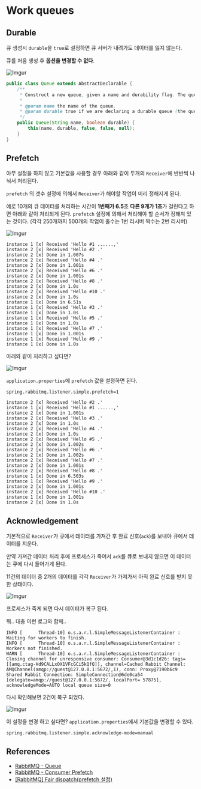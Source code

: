 # Work queues

## Durable

큐 생성시 `durable`을 `true`로 설정하면 큐 서버가 내려가도 데이터를 잃지 않는다.

큐를 처음 생성 후 **옵션을 변경할 수 없다**.

![Imgur](https://i.imgur.com/dqdygaB.png)

```java
public class Queue extends AbstractDeclarable {
    /**
     * Construct a new queue, given a name and durability flag. The queue is non-exclusive and non auto-delete.
     *
     * @param name the name of the queue.
     * @param durable true if we are declaring a durable queue (the queue will survive a server restart)
     */
    public Queue(String name, boolean durable) {
        this(name, durable, false, false, null);
    }
}
```

## Prefetch

아무 설정을 하지 않고 기본값을 사용할 경우 아래와 같이 두개의 `Receiver`에 반반씩 나눠서 처리된다.

`prefetch` 의 갯수 설정에 의해서 `Receiver`가 해야할 작업이 미리 정해지게 된다. 

예로 10개의 큐 데이터를 처리하는 시간이 **1번째가 6.5**초 **다른 9개가 1초**가 걸린다고 하면 아래와 같이 처리되게 된다. `prefetch` 설정에 의해서 처리해야 할 순서가 정해져 있는 것이다. (각각 250개까지 500개의 작업이 홀수는 1번 리시버 짝수는 2번 리시버)

![Imgur](https://i.imgur.com/wxqGFi8.png)

```
instance 1 [x] Received 'Hello #1 ......,'
instance 2 [x] Received 'Hello #2 .'
instance 2 [x] Done in 1.007s
instance 2 [x] Received 'Hello #4 .'
instance 2 [x] Done in 1.001s
instance 2 [x] Received 'Hello #6 .'
instance 2 [x] Done in 1.001s
instance 2 [x] Received 'Hello #8 .'
instance 2 [x] Done in 1.0s
instance 2 [x] Received 'Hello #10 .'
instance 2 [x] Done in 1.0s
instance 1 [x] Done in 6.51s
instance 1 [x] Received 'Hello #3 .'
instance 1 [x] Done in 1.0s
instance 1 [x] Received 'Hello #5 .'
instance 1 [x] Done in 1.0s
instance 1 [x] Received 'Hello #7 .'
instance 1 [x] Done in 1.001s
instance 1 [x] Received 'Hello #9 .'
instance 1 [x] Done in 1.0s
```

아래와 같이 처리하고 싶다면?

![Imgur](https://i.imgur.com/ykRHMQI.png)

`application.properties`에 `prefetch` 값을 설정하면 된다.

```properties
spring.rabbitmq.listener.simple.prefetch=1
```

```
instance 2 [x] Received 'Hello #2 .'
instance 1 [x] Received 'Hello #1 ......,'
instance 2 [x] Done in 1.001s
instance 2 [x] Received 'Hello #3 .'
instance 2 [x] Done in 1.0s
instance 2 [x] Received 'Hello #4 .'
instance 2 [x] Done in 1.0s
instance 2 [x] Received 'Hello #5 .'
instance 2 [x] Done in 1.002s
instance 2 [x] Received 'Hello #6 .'
instance 2 [x] Done in 1.002s
instance 2 [x] Received 'Hello #7 .'
instance 2 [x] Done in 1.001s
instance 2 [x] Received 'Hello #8 .'
instance 1 [x] Done in 6.503s
instance 1 [x] Received 'Hello #9 .'
instance 2 [x] Done in 1.001s
instance 2 [x] Received 'Hello #10 .'
instance 1 [x] Done in 1.001s
instance 2 [x] Done in 1.0s
```

## Acknowledgement

기본적으로 `Receiver`가 큐에서 데이터를 가져간 후 완료 신호(`ack`)를 보내야 큐에서 데이터를 지운다.

만약 가져간 데이터 처리 후에 프로세스가 죽어서 `ack`를 큐로 보내지 않으면 이 데이터는 큐에 다시 들어가게 된다.

11건의 데이터 중 2개의 데이터를 각각 `Receiver`가 가져가서 아직 완료 신호를 받지 못한 상태이다.

![Imgur](https://i.imgur.com/75vFQH1.png)

프로세스가 죽게 되면 다시 데이터가 복구 된다.

뭐.. 대충 이런 로그와 함께..

```
INFO [      Thread-10] o.s.a.r.l.SimpleMessageListenerContainer : Waiting for workers to finish.
INFO [      Thread-10] o.s.a.r.l.SimpleMessageListenerContainer : Workers not finished.
WARN [      Thread-10] o.s.a.r.l.SimpleMessageListenerContainer : Closing channel for unresponsive consumer: Consumer@3d1c1d26: tags=[[amq.ctag-Hd9CALLxOX1VFcGCi5kQfQ]], channel=Cached Rabbit Channel: AMQChannel(amqp://guest@127.0.0.1:5672/,1), conn: Proxy@7190b6c9 Shared Rabbit Connection: SimpleConnection@6de0ca54 [delegate=amqp://guest@127.0.0.1:5672/, localPort= 57875], acknowledgeMode=AUTO local queue size=0
```

다시 확인해보면 2건이 복구 되었다.

![Imgur](https://i.imgur.com/BcdYCLQ.png)

이 설정을 변경 하고 싶다면? `application.properties`에서 기본값을 변경할 수 있다.

```properties
spring.rabbitmq.listener.simple.acknowledge-mode=manual
```

## References

* [RabbitMQ - Queue](https://www.rabbitmq.com/queues.html)
* [RabbitMQ - Consumer Prefetch](https://www.rabbitmq.com/consumer-prefetch.html)
* [[RabbitMQ] Fair dispatch(prefetch 설정)](https://teragoon.wordpress.com/2012/01/27/fair-dispatchprefetch-%EC%84%A4%EC%A0%95/)